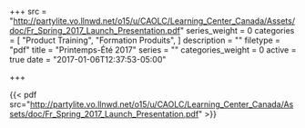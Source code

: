 +++
src = "http://partylite.vo.llnwd.net/o15/u/CAOLC/Learning_Center_Canada/Assets/doc/Fr_Spring_2017_Launch_Presentation.pdf"
series_weight = 0
categories = [
  "Product Training",
  "Formation Produits",
]
description = ""
filetype = "pdf"
title = "Printemps-Été 2017"
series = ""
categories_weight = 0
active = true
date = "2017-01-06T12:37:53-05:00"

+++

{{< pdf src="http://partylite.vo.llnwd.net/o15/u/CAOLC/Learning_Center_Canada/Assets/doc/Fr_Spring_2017_Launch_Presentation.pdf" >}}
